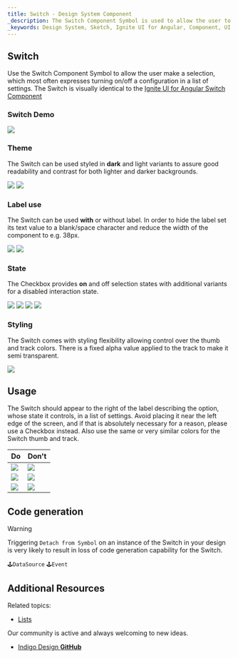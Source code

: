 ```yaml
---
title: Switch - Design System Component
_description: The Switch Component Symbol is used to allow the user to mark a selection.
_keywords: Design System, Sketch, Ignite UI for Angular, Component, UI Library, Widgets
---
```


## Switch

Use the Switch Component Symbol to allow the user make a selection, which most often expresses turning on/off a configuration in a list of settings.
The Switch is visually identical to the [Ignite UI for Angular Switch Component](https://www.infragistics.com/products/ignite-ui-angular/angular/components/switch.html)

### Switch Demo

![](../images/switch_demo.png)

### Theme

The Switch can be used styled in **dark** and light variants to assure good readability and contrast for both lighter and darker backgrounds.

![](../images/switch_dark.png)
![](../images/switch_light.png)

### Label use

The Switch can be used **with** or without label. In order to hide the label set its text value to a blank/space character and reduce the width of the component to e.g. 38px.

![](../images/switch_label.png)
![](../images/switch_no_label.png)

### State

The Checkbox provides **on** and off selection states with additional variants for a disabled interaction state.

![](../images/switch_on.png)
![](../images/switch_on_disabled.png)
![](../images/switch_off.png)
![](../images/switch_off_disabled.png)

### Styling

The Switch comes with styling flexibility allowing control over the thumb and track colors. There is a fixed alpha value applied to the track to make it semi transparent.

![](../images/switch_styling.png)

## Usage

The Switch should appear to the right of the label describing the option, whose state it controls, in a list of settings. Avoid placing it near the left edge of the screen, and if that is absolutely necessary for a reason, please use a Checkbox instead. Also use the same or very similar colors for the Switch thumb and track.

| Do                            | Don't                           |
| ----------------------------- | ------------------------------- |
| ![](../images/switch_do1.png) | ![](../images/switch_dont1.png) |
| ![](../images/switch_do2.png) | ![](../images/switch_dont2.png) |
| ![](../images/switch_do3.png) | ![](../images/switch_dont3.png) |

## Code generation

> [!WARNING]
> Triggering `Detach from Symbol` on an instance of the Switch in your design is very likely to result in loss of code generation capability for the Switch.

`🕹️DataSource`
`🕹️Event`

## Additional Resources

Related topics:

- [Lists](lists.md)
  <div class="divider--half"></div>

Our community is active and always welcoming to new ideas.

- [Indigo Design **GitHub**](https://github.com/IgniteUI/design-system-docfx)

